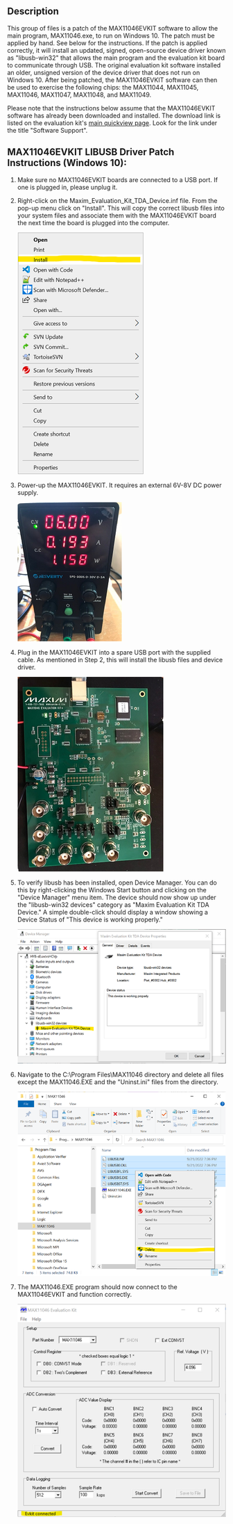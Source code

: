 ## Description

This group of files is a patch of the MAX11046EVKIT software to allow the main program, MAX11046.exe, to run on Windows 10. The patch must be applied by hand.  See below for the instructions. If the patch is applied correctly, it will install an updated, signed, open-source device driver known as "libusb-win32" that allows the main program and the evaluation kit board to communicate through USB. The original evaluation kit software installed an older, unsigned version of the device driver that does not run on Windows 10.  After being patched, the MAX11046EVKIT software can then be used to exercise the following chips:  the MAX11044, MAX11045, MAX11046, MAX11047, MAX11048, and MAX11049.

Please note that the instructions below assume that the MAX11046EVKIT software has already been downloaded and installed.  The download link is listed on the evaluation kit's [main quickview page](https://www.maximintegrated.com/en/products/analog/data-converters/analog-to-digital-converters/MAX11046EVKIT.html). Look for the link under the title "Software Support". 


## MAX11046EVKIT LIBUSB Driver Patch Instructions (Windows 10):
1. Make sure no MAX11046EVKIT boards are connected to a USB port.  If one is plugged in, please unplug it. 
2. Right-click on the Maxim_Evaluation_Kit_TDA_Device.inf file.  From the pop-up menu click on "Install". This will copy the correct libusb files into your system files and associate them with the MAX11046EVKIT board the next time the board is plugged into the computer.
  
    ![screenshot of popup menu with "Install" highlighted](./images/Install_INF_Small.png)

4. Power-up the MAX11046EVKIT.  It requires an external 6V-8V DC power supply.

    ![photo of an external power supply](./images/Power_Supply_Small.png)

5. Plug in the MAX11046EVKIT into a spare USB port with the supplied cable.  As mentioned in Step 2, this will install the libusb files and device driver.

    ![photo of MAX11046EVKIT board plugged in and powered up](./images/MAX11046EVKIT_Board_Plugged_In_Small.png)

6. To verify libusb has been installed, open Device Manager. You can do this by right-clicking the Windows Start button and clicking on the "Device Manager" menu item. The device should now show up under the "libusb-win32 devices" category as "Maxim Evaluation Kit TDA Device." A simple double-click should display a window showing a Device Status of "This device is working properly."

    ![screenshot of Device Manager with libusb-win32 installed](./images/Device_Manager_with_Properties_Small.png)

7. Navigate to the C:\Program Files\MAX11046 directory and delete all files except the MAX11046.EXE and the "Uninst.ini" files from the directory.

    ![screenshot of deleting above-mentioned files](./images/Delete_Files_Small.png)


8. The MAX11046.EXE program should now connect to the MAX11046EVKIT and function correctly.

    ![screenshot of Evaluation Kit Running on Windows 10 "connected"](./images/EVKit_Connected_Small.png)